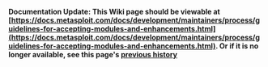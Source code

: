 <!-- Maintainers:  Please do not modify this file directly, create a pull request instead -->

**Documentation Update: This Wiki page should be viewable at [https://docs.metasploit.com/docs/development/maintainers/process/guidelines-for-accepting-modules-and-enhancements.html](https://docs.metasploit.com/docs/development/maintainers/process/guidelines-for-accepting-modules-and-enhancements.html). Or if it is no longer available, see this page's [previous history](./_history)**

